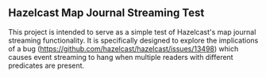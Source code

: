 Hazelcast Map Journal Streaming Test
---
This project is intended to serve as a simple test of Hazelcast's map journal streaming functionality. It is specifically designed to explore the implications of a bug (https://github.com/hazelcast/hazelcast/issues/13498) which causes event streaming to hang when multiple readers with different predicates are present.
